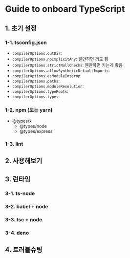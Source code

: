 
# Guide to onboard TypeScript

## 1. 초기 설정

### 1-1. tsconfig.json

- `compilerOptions.outDir`:
- `compilerOptions.noImplicitAny`: 웬만하면 꺼도 됨
- `compilerOptions.strictNullChecks`: 웬만하면 키는게 좋음
- `compilerOptions.allowSyntheticDefaultImports`:
- `compilerOptions.esModuleInterop`:
- `compilerOptions.paths`:
- `compilerOptions.moduleResolution`:
- `compilerOptions.typeRoots`:
- `compilerOptions.types`:

### 1-2. npm (또는 yarn)

- @types/x
  - @types/node
  - @types/express


### 1-3. lint

## 2. 사용해보기

## 3. 런타임

### 3-1. ts-node

### 3-2. babel + node

### 3-3. tsc + node

### 3-4. deno

## 4. 트러블슈팅




